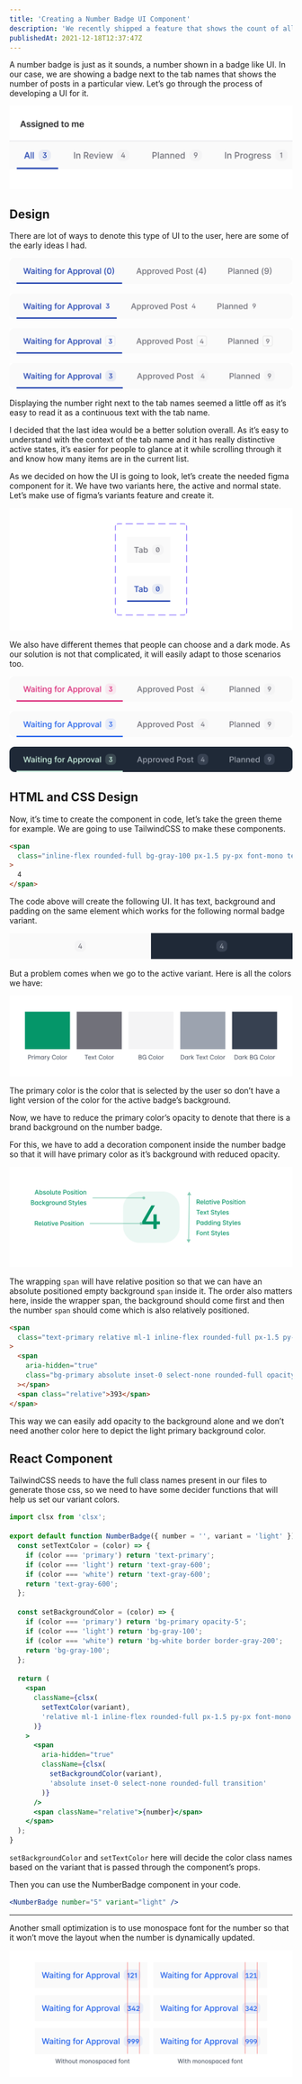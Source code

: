 ```yaml
---
title: 'Creating a Number Badge UI Component'
description: 'We recently shipped a feature that shows the count of all the lists in Hellonext. While it seems like a simple feature it had a lot of challenges to figure out. Here is how we solved some of the frontend problems.'
publishedAt: 2021-12-18T12:37:47Z
---
```


A number badge is just as it sounds, a number shown in a badge like UI. In our case, we are showing a badge next to the tab names that shows the number of posts in a particular view. Let’s go through the process of developing a UI for it.

![](../../images/creating-a-number-badge-ui-component/1.png)

## Design

There are lot of ways to denote this type of UI to the user, here are some of the early ideas I had.

!["Idea 1"](../../images/creating-a-number-badge-ui-component/2.png 'Idea 1')

!["Idea 2"](../../images/creating-a-number-badge-ui-component/3.png 'Idea 2')

!["Idea 3"](../../images/creating-a-number-badge-ui-component/4.png 'Idea 3')

!["Idea 4"](../../images/creating-a-number-badge-ui-component/5.png 'Idea 4')

Displaying the number right next to the tab names seemed a little off as it’s easy to read it as a continuous text with the tab name.

I decided that the last idea would be a better solution overall. As it’s easy to understand with the context of the tab name and it has really distinctive active states, it’s easier for people to glance at it while scrolling through it and know how many items are in the current list.

As we decided on how the UI is going to look, let’s create the needed figma component for it. We have two variants here, the active and normal state. Let’s make use of figma’s variants feature and create it.

![](../../images/creating-a-number-badge-ui-component/6.png)

We also have different themes that people can choose and a dark mode. As our solution is not that complicated, it will easily adapt to those scenarios too.

!["Pink Theme"](../../images/creating-a-number-badge-ui-component/7.png 'Pink Theme')

!["Blue Theme"](../../images/creating-a-number-badge-ui-component/8.png 'Blue Theme')

!["Dark Green Theme"](../../images/creating-a-number-badge-ui-component/9.png 'Dark Green Theme')

## HTML and CSS Design

Now, it’s time to create the component in code, let’s take the green theme for example. We are going to use TailwindCSS to make these components.

```html
<span
  class="inline-flex rounded-full bg-gray-100 px-1.5 py-px font-mono text-xs font-medium text-gray-500"
>
  4
</span>
```

The code above will create the following UI. It has text, background and padding on the same element which works for the following normal badge variant.

!["On light theme and dark theme."](../../images/creating-a-number-badge-ui-component/10.png 'On light theme and dark theme.')

But a problem comes when we go to the active variant. Here is all the colors we have:

![](../../images/creating-a-number-badge-ui-component/11.png)

The primary color is the color that is selected by the user so don’t have a light version of the color for the active badge’s background.

Now, we have to reduce the primary color’s opacity to denote that there is a brand background on the number badge.

For this, we have to add a decoration component inside the number badge so that it will have primary color as it’s background with reduced opacity.

![](../../images/creating-a-number-badge-ui-component/12.png)

The wrapping `span` will have relative position so that we can have an absolute positioned empty background `span` inside it. The order also matters here, inside the wrapper span, the background should come first and then the number `span` should come which is also relatively positioned.

```html
<span
  class="text-primary relative ml-1 inline-flex rounded-full px-1.5 py-px font-mono text-xs font-medium transition"
>
  <span
    aria-hidden="true"
    class="bg-primary absolute inset-0 select-none rounded-full opacity-5 transition"
  ></span>
  <span class="relative">393</span>
</span>
```

This way we can easily add opacity to the background alone and we don’t need another color here to depict the light primary background color.

## React Component

TailwindCSS needs to have the full class names present in our files to generate those css, so we need to have some decider functions that will help us set our variant colors.

```jsx
import clsx from 'clsx';

export default function NumberBadge({ number = '', variant = 'light' }) {
  const setTextColor = (color) => {
    if (color === 'primary') return 'text-primary';
    if (color === 'light') return 'text-gray-600';
    if (color === 'white') return 'text-gray-600';
    return 'text-gray-600';
  };

  const setBackgroundColor = (color) => {
    if (color === 'primary') return 'bg-primary opacity-5';
    if (color === 'light') return 'bg-gray-100';
    if (color === 'white') return 'bg-white border border-gray-200';
    return 'bg-gray-100';
  };

  return (
    <span
      className={clsx(
        setTextColor(variant),
        'relative ml-1 inline-flex rounded-full px-1.5 py-px font-mono text-xs font-medium transition'
      )}
    >
      <span
        aria-hidden="true"
        className={clsx(
          setBackgroundColor(variant),
          'absolute inset-0 select-none rounded-full transition'
        )}
      />
      <span className="relative">{number}</span>
    </span>
  );
}
```

`setBackgroundColor` and `setTextColor` here will decide the color class names based on the variant that is passed through the component’s props.

Then you can use the NumberBadge component in your code.

```jsx
<NumberBadge number="5" variant="light" />
```

---

Another small optimization is to use monospace font for the number so that it won’t move the layout when the number is dynamically updated.

![](../../images/creating-a-number-badge-ui-component/13.png)

